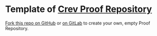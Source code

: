 # Template of [Crev Proof Repository](https://github.com/crev-dev/crev/wiki/Proof-Repository)

[Fork this repo on GitHub](https://github.com/crev-dev/crev-proofs/fork) or [on GitLab](https://gitlab.com/crev-dev/crev-proofs/-/forks/new) to create your own, empty Proof Repository.
